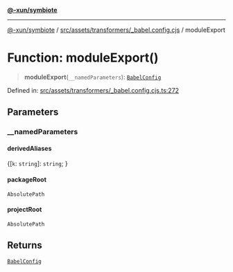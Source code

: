 [**@-xun/symbiote**](../../../../../README.md)

***

[@-xun/symbiote](../../../../../README.md) / [src/assets/transformers/\_babel.config.cjs](../README.md) / moduleExport

# Function: moduleExport()

> **moduleExport**(`__namedParameters`): [`BabelConfig`](../interfaces/BabelConfig.md)

Defined in: [src/assets/transformers/\_babel.config.cjs.ts:272](https://github.com/Xunnamius/symbiote/blob/a1f5561e6e036b3d2f78a95f5bba872cff737ed5/src/assets/transformers/_babel.config.cjs.ts#L272)

## Parameters

### \_\_namedParameters

#### derivedAliases

\{[`k`: `string`]: `string`; \}

#### packageRoot

`AbsolutePath`

#### projectRoot

`AbsolutePath`

## Returns

[`BabelConfig`](../interfaces/BabelConfig.md)
